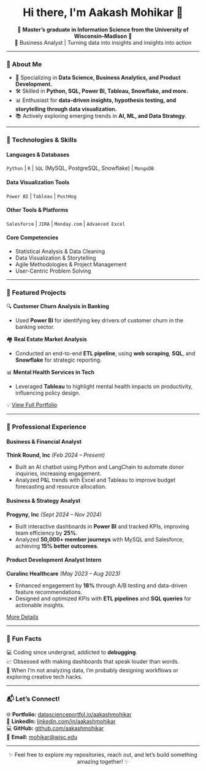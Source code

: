 <h1 align="center">Hi there, I'm Aakash Mohikar 👋</h1>  
<p align="center">
🌟 <b>Master’s graduate in Information Science from the University of Wisconsin–Madison</b> 🌟  
<br>
📍 Business Analyst | Turning data into insights and insights into action  
</p>  

---

### 🚀 About Me  

- 🔎 Specializing in **Data Science, Business Analytics, and Product Development.**  
- 🛠️ Skilled in **Python, SQL, Power BI, Tableau, Snowflake, and more.**  
- 📊 Enthusiast for **data-driven insights, hypothesis testing, and storytelling through data visualization.**  
- 📚 Actively exploring emerging trends in **AI, ML, and Data Strategy.**

---

### 🔧 Technologies & Skills  

#### **Languages & Databases**  
`Python` | `R` | `SQL` (MySQL, PostgreSQL, Snowflake) | `MongoDB`  

#### **Data Visualization Tools**  
`Power BI` | `Tableau` | `PostHog`  

#### **Other Tools & Platforms**  
`Salesforce` | `JIRA` | `Monday.com` | `Advanced Excel`  

#### **Core Competencies**  
- Statistical Analysis & Data Cleaning  
- Data Visualization & Storytelling  
- Agile Methodologies & Project Management  
- User-Centric Problem Solving  

---

### 🌟 Featured Projects  

🔍 **Customer Churn Analysis in Banking**  
- Used **Power BI** for identifying key drivers of customer churn in the banking sector.  

🏘️ **Real Estate Market Analysis**  
- Conducted an end-to-end **ETL pipeline**, using **web scraping**, **SQL**, and **Snowflake** for strategic reporting.  

📊 **Mental Health Services in Tech**  
- Leveraged **Tableau** to highlight mental health impacts on productivity, influencing policy design.  

💡 [View Full Portfolio](https://datascienceportfol.io/aakashmohikar)  

---

### 🏢 Professional Experience

#### **Business & Financial Analyst**  
**Think Round, Inc** _(Feb 2024 – Present)_  
- Built an AI chatbot using Python and LangChain to automate donor inquiries, increasing engagement.  
- Analyzed P&L trends with Excel and Tableau to improve budget forecasting and resource allocation.  

#### **Business & Strategy Analyst**  
**Progyny, Inc** _(Sept 2024 – Nov 2024)_  
- Built interactive dashboards in **Power BI** and tracked KPIs, improving team efficiency by **25%**.  
- Analyzed **50,000+ member journeys** with MySQL and Salesforce, achieving **15% better outcomes**.  

#### **Product Development Analyst Intern**  
**Curalinc Healthcare** _(May 2023 – Aug 2023)_  
- Enhanced engagement by **18%** through A/B testing and data-driven feature recommendations.  
- Designed and optimized KPIs with **ETL pipelines** and **SQL queries** for actionable insights.  

[More Details](https://www.linkedin.com/in/aakashmohikar/)

---

### 🎯 Fun Facts  

💻 Coding since undergrad, addicted to **debugging**.  
📈 Obsessed with making dashboards that speak louder than words.  
🎨 When I’m not analyzing data, I’m probably designing workflows or exploring creative tech hacks.  

---

### 📬 Let’s Connect!  

🌐 **Portfolio:** [datascienceportfol.io/aakashmohikar](https://datascienceportfol.io/aakashmohikar)  
🔗 **LinkedIn:** [linkedin.com/in/aakashmohikar](https://linkedin.com/in/aakashmohikar)  
💻 **GitHub:** [github.com/aakashmohikar](https://github.com/aakashmohikar)  
📧 **Email:** mohikar@wisc.edu  

---

<p align="center">✨ Feel free to explore my repositories, reach out, and let’s build something amazing together! ✨</p>
